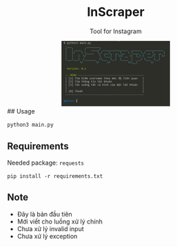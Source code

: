 <div align="center">

# InScraper

Tool for Instagram

<img src="/screenshot/screen_1.png" width="50%">

</div>
## Usage

```
python3 main.py
```

## Requirements
Needed package: ```requests```
```
pip install -r requirements.txt
```

## Note
+ Đây là bản đầu tiên
+ Mới viết cho luồng xử lý chính
+ Chưa xử lý invalid input
+ Chưa xử lý exception

